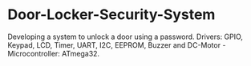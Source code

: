 # Door-Locker-Security-System
Developing a system to unlock a door using a password.
Drivers: GPIO, Keypad, LCD, Timer, UART, I2C, EEPROM, Buzzer and DC-Motor - Microcontroller: ATmega32.
